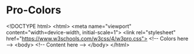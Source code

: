 # Pro-Colors
&lt;!DOCTYPE html> &lt;html> &lt;meta name="viewport" content="width=device-width, initial-scale=1"> &lt;link rel="stylesheet" href="https://www.w3schools.com/w3css/4/w3pro.css">  &lt;!-- Colors here -->  &lt;body>  &lt;!-- Content here -->  &lt;/body> &lt;/html>
